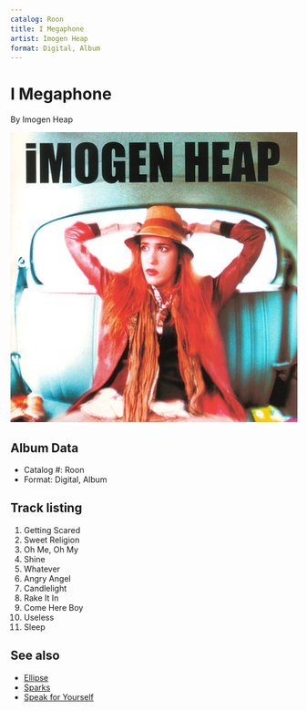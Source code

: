 ```yaml
---
catalog: Roon
title: I Megaphone
artist: Imogen Heap
format: Digital, Album
---
```


# I Megaphone

By Imogen Heap

![](../../assets/albumcovers/Imogen_Heap-I_Megaphone.png)

## Album Data

- Catalog #: Roon
- Format: Digital, Album


## Track listing


1. Getting Scared
2. Sweet Religion
3. Oh Me, Oh My
4. Shine
5. Whatever
6. Angry Angel
7. Candlelight
8. Rake It In
9. Come Here Boy
10. Useless
11. Sleep


## See also

- [Ellipse](Ellipse.md)
- [Sparks](Sparks.md)
- [Speak for Yourself](Speak_for_Yourself.md)
